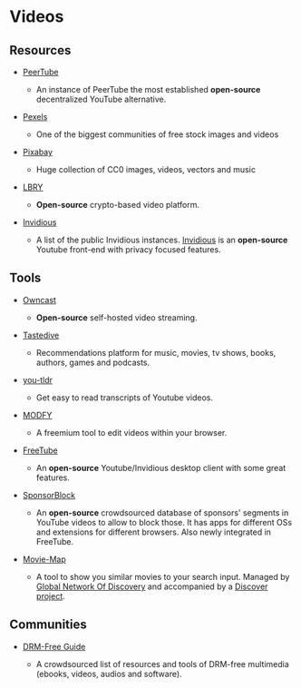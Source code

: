 # Videos

## Resources

* [PeerTube](https://libre.video)
  
  * An instance of PeerTube the most established **open-source** decentralized YouTube alternative.

* [Pexels](https://www.pexels.com)
  
  * One of the biggest communities of free stock images and videos

* [Pixabay](https://pixabay.com)
  
  * Huge collection of CC0 images, videos, vectors and music

* [LBRY](https://lbry.com)
  
  * **Open-source** crypto-based video platform.

* [Invidious](https://github.com/iv-org/documentation/blob/master/Invidious-Instances.md)
  
  * A list of the public Invidious instances. [Invidious](https://github.com/iv-org/invidious) is an **open-source** Youtube front-end with privacy focused features.

## Tools

* [Owncast](https://owncast.online)
  
  * **Open-source** self-hosted video streaming.

* [Tastedive](https://tastedive.com)
  
  * Recommendations platform for music, movies, tv shows, books, authors, games and podcasts.

* [you-tldr](https://you-tldr.com)
  
  * Get easy to read transcripts of Youtube videos.

* [MODFY](https://modfy.video)
  
  * A freemium tool to edit videos within your browser.

* [FreeTube](https://freetubeapp.io)
  
  * An **open-source** Youtube/Invidious desktop client with some great features.

* [SponsorBlock](https://sponsor.ajay.app)
  
  * An **open-source** crowdsourced database of sponsors' segments in YouTube videos to allow to block those. It has apps for different OSs and extensions for different browsers. Also newly integrated in FreeTube. 

* [Movie-Map](https://www.movie-map.com)
  
  * A tool to show you similar movies to your search input. Managed by [Global Network Of Discovery](https://www.gnod.com) and accompanied by a [Discover project](https://www.gnovies.com).

## Communities

* [DRM-Free Guide](https://www.defectivebydesign.org/guide)
  
  - A crowdsourced list of resources and tools of DRM-free multimedia (ebooks, videos, audios and software).
